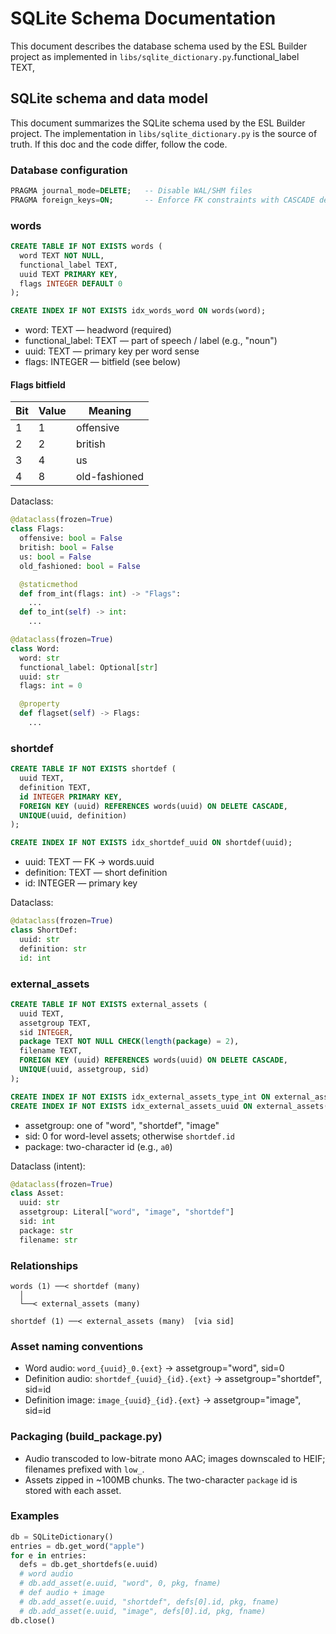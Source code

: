 # SQLite Schema Documentation

This document describes the database schema used by the ESL Builder project as implemented in `libs/sqlite_dictionary.py`.functional_label TEXT,

## SQLite schema and data model

This document summarizes the SQLite schema used by the ESL Builder project. The implementation in `libs/sqlite_dictionary.py` is the source of truth. If this doc and the code differ, follow the code.

### Database configuration

```sql
PRAGMA journal_mode=DELETE;   -- Disable WAL/SHM files
PRAGMA foreign_keys=ON;       -- Enforce FK constraints with CASCADE deletes
```

### words

```sql
CREATE TABLE IF NOT EXISTS words (
  word TEXT NOT NULL,
  functional_label TEXT,
  uuid TEXT PRIMARY KEY,
  flags INTEGER DEFAULT 0
);

CREATE INDEX IF NOT EXISTS idx_words_word ON words(word);
```

- word: TEXT — headword (required)
- functional_label: TEXT — part of speech / label (e.g., "noun")
- uuid: TEXT — primary key per word sense
- flags: INTEGER — bitfield (see below)

#### Flags bitfield

| Bit | Value | Meaning         |
|-----|-------|----------------|
| 1   | 1     | offensive      |
| 2   | 2     | british        |
| 3   | 4     | us             |
| 4   | 8     | old-fashioned  |

Dataclass:
```python
@dataclass(frozen=True)
class Flags:
  offensive: bool = False
  british: bool = False
  us: bool = False
  old_fashioned: bool = False

  @staticmethod
  def from_int(flags: int) -> "Flags":
    ...
  def to_int(self) -> int:
    ...

@dataclass(frozen=True)
class Word:
  word: str
  functional_label: Optional[str]
  uuid: str
  flags: int = 0

  @property
  def flagset(self) -> Flags:
    ...
```

### shortdef

```sql
CREATE TABLE IF NOT EXISTS shortdef (
  uuid TEXT,
  definition TEXT,
  id INTEGER PRIMARY KEY,
  FOREIGN KEY (uuid) REFERENCES words(uuid) ON DELETE CASCADE,
  UNIQUE(uuid, definition)
);

CREATE INDEX IF NOT EXISTS idx_shortdef_uuid ON shortdef(uuid);
```

- uuid: TEXT — FK → words.uuid
- definition: TEXT — short definition
- id: INTEGER — primary key

Dataclass:
```python
@dataclass(frozen=True)
class ShortDef:
  uuid: str
  definition: str
  id: int
```

### external_assets

```sql
CREATE TABLE IF NOT EXISTS external_assets (
  uuid TEXT,
  assetgroup TEXT,
  sid INTEGER,
  package TEXT NOT NULL CHECK(length(package) = 2),
  filename TEXT,
  FOREIGN KEY (uuid) REFERENCES words(uuid) ON DELETE CASCADE,
  UNIQUE(uuid, assetgroup, sid)
);

CREATE INDEX IF NOT EXISTS idx_external_assets_type_int ON external_assets(assetgroup, sid);
CREATE INDEX IF NOT EXISTS idx_external_assets_uuid ON external_assets(uuid);
```

- assetgroup: one of "word", "shortdef", "image"
- sid: 0 for word-level assets; otherwise `shortdef.id`
- package: two-character id (e.g., `a0`)

Dataclass (intent):
```python
@dataclass(frozen=True)
class Asset:
  uuid: str
  assetgroup: Literal["word", "image", "shortdef"]
  sid: int
  package: str
  filename: str
```

### Relationships

```
words (1) ──< shortdef (many)
  │
  └──< external_assets (many)

shortdef (1) ──< external_assets (many)  [via sid]
```

### Asset naming conventions

- Word audio: `word_{uuid}_0.{ext}` → assetgroup="word", sid=0
- Definition audio: `shortdef_{uuid}_{id}.{ext}` → assetgroup="shortdef", sid=id
- Definition image: `image_{uuid}_{id}.{ext}` → assetgroup="image", sid=id

### Packaging (build_package.py)

- Audio transcoded to low-bitrate mono AAC; images downscaled to HEIF; filenames prefixed with `low_`.
- Assets zipped in ~100MB chunks. The two-character `package` id is stored with each asset.

### Examples

```python
db = SQLiteDictionary()
entries = db.get_word("apple")
for e in entries:
  defs = db.get_shortdefs(e.uuid)
  # word audio
  # db.add_asset(e.uuid, "word", 0, pkg, fname)
  # def audio + image
  # db.add_asset(e.uuid, "shortdef", defs[0].id, pkg, fname)
  # db.add_asset(e.uuid, "image", defs[0].id, pkg, fname)
db.close()
```

